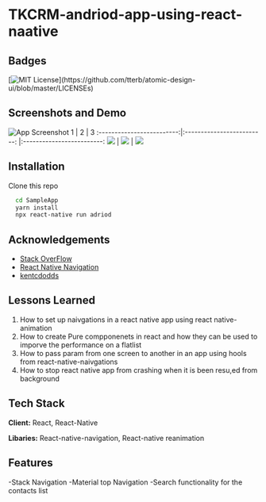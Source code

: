
# TKCRM-andriod-app-using-react-naative



## Badges


[![MIT License](https://img.shields.io/apm/l/atomic-design-ui.svg?)](https://github.com/tterb/atomic-design-ui/blob/master/LICENSEs)

  
## Screenshots and Demo

![App Screenshot](https://github.com/uwemneku/TKCRM-andriod-app-using-react-naative/blob/main/SampleApp/screenshot/GIF-210521_004048.gif)
1             |  2 | 3
:-------------------------:|:-------------------------: |:-------------------------:
![](https://github.com/uwemneku/TKCRM-andriod-app-using-react-naative/blob/main/SampleApp/screenshot/Screenshot_2021-05-21-00-25-45-02_2014efbfc97e19b5b5f8dee6858a9bdc.jpg)  |  ![](https://github.com/uwemneku/TKCRM-andriod-app-using-react-naative/blob/main/SampleApp/screenshot/Screenshot_2021-05-21-00-26-11-14_2014efbfc97e19b5b5f8dee6858a9bdc.jpg) | ![](https://github.com/uwemneku/TKCRM-andriod-app-using-react-naative/blob/main/SampleApp/screenshot/Screenshot_2021-05-21-00-26-25-39_2014efbfc97e19b5b5f8dee6858a9bdc.jpg)

  
## Installation 

Clone this repo

```bash 
  cd SampleApp
  yarn install
  npx react-native run adriod
```
    


  
## Acknowledgements

 - [Stack OverFlow](https://stackoverflow.com/questions/67554878/my-react-native-app-keeps-closing-when-i-navigate-back-to-it-from-another-app)
 - [React Native Navigation](https://reactnavigation.org/)
 - [kentcdodds](https://kentcdodds.com/blog/useeffect-vs-uselayouteffect)

## Lessons Learned

1. How to set up naivgations in a react native app using react native-animation
1. How to create Pure compponenets in react and how they can be used to imporve the performance on a flatlist
2. How to pass param from one screen to another in an app using hools from react-native-naivgations
4. How to stop react native app from crashing when it is been resu,ed from background

  
## Tech Stack

**Client:** React, React-Native

**Libaries:** React-native-navigation, React-native reanimation
  
## Features

-Stack Navigation
-Material top Navigation
-Search functionality for the contacts list

  
